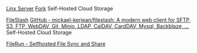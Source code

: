 
[Linx Server](https://github.com/andreimarcu/linx-server)
[Fork](https://github.com/ZizzyDizzyMC/linx-server/)
Self-Hosted Cloud Storage

[FileStash](http://www.filestash.app/)
[GitHub - mickael-kerjean/filestash: A modern web client for SFTP, S3, FTP, WebDAV, Git, Minio, LDAP, CalDAV, CardDAV, Mysql, Backblaze, ...](https://github.com/mickael-kerjean/filestash)
Self-Hosted Cloud Storage

[FileRun - Selfhosted File Sync and Share](https://filerun.com/)
